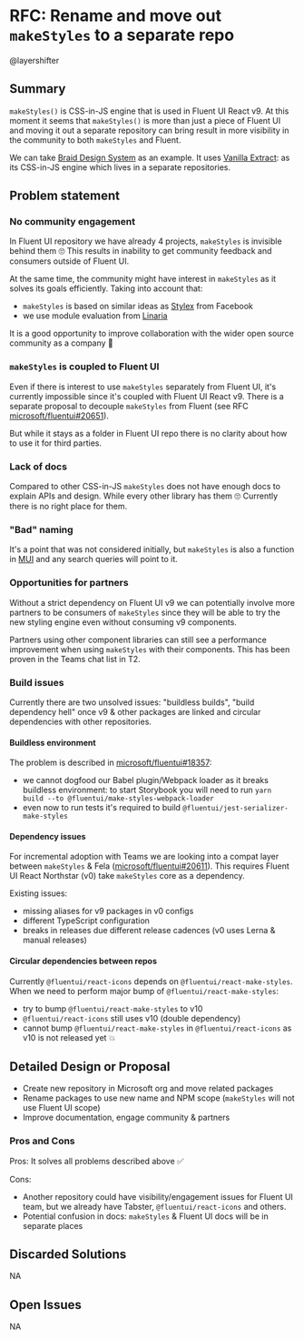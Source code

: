 # RFC: Rename and move out `makeStyles` to a separate repo

@layershifter

## Summary

`makeStyles()` is CSS-in-JS engine that is used in Fluent UI React v9. At this moment it seems that `makeStyles()` is more than just a piece of Fluent UI and moving it out a separate repository can bring result in more visibility in the community to both `makeStyles` and Fluent.

We can take [Braid Design System](https://seek-oss.github.io/braid-design-system/) as an example. It uses [Vanilla Extract](https://github.com/seek-oss/vanilla-extract): as its CSS-in-JS engine which lives in a separate repositories.

## Problem statement

### No community engagement

In Fluent UI repository we have already 4 projects, `makeStyles` is invisible behind them 🙄 This results in inability to get community feedback and consumers outside of Fluent UI.

At the same time, the community might have interest in `makeStyles` as it solves its goals efficiently. Taking into account that:

- `makeStyles` is based on similar ideas as [Stylex](https://www.youtube.com/watch?v=9JZHodNR184&t=229s) from Facebook
- we use module evaluation from [Linaria](https://github.com/callstack/linaria)

It is a good opportunity to improve collaboration with the wider open source community as a company 🚀

### `makeStyles` is coupled to Fluent UI

Even if there is interest to use `makeStyles` separately from Fluent UI, it's currently impossible since it's coupled with Fluent UI React v9. There is a separate proposal to decouple `makeStyles` from Fluent (see RFC [microsoft/fluentui#20651](https://github.com/microsoft/fluentui/pull/20651)).

But while it stays as a folder in Fluent UI repo there is no clarity about how to use it for third parties.

### Lack of docs

Compared to other CSS-in-JS `makeStyles` does not have enough docs to explain APIs and design. While every other library has them 🙄 Currently there is no right place for them.

### "Bad" naming

It's a point that was not considered initially, but `makeStyles` is also a function in [MUI](https://mui.com/styles/basics/) and any search queries will point to it.

### Opportunities for partners

Without a strict dependency on Fluent UI v9 we can potentially involve more partners to be consumers of `makeStyles` since they will be able to try the new styling engine even without consuming v9 components.

Partners using other component libraries can still see a performance improvement when using `makeStyles` with their components. This has been proven in the Teams chat list in T2.

### Build issues

Currently there are two unsolved issues: "buildless builds", "build dependency hell" once v9 & other packages are linked and circular dependencies with other repositories.

#### Buildless environment

The problem is described in [microsoft/fluentui#18357](https://github.com/microsoft/fluentui/issues/18357):

- we cannot dogfood our Babel plugin/Webpack loader as it breaks buildless environment: to start Storybook you will need to run `yarn build --to @fluentui/make-styles-webpack-loader`
- even now to run tests it's required to build `@fluentui/jest-serializer-make-styles`

#### Dependency issues

For incremental adoption with Teams we are looking into a compat layer between `makeStyles` & Fela ([microsoft/fluentui#20611](https://github.com/microsoft/fluentui/pull/20611)). This requires Fluent UI React Northstar (v0) take `makeStyles` core as a dependency.

Existing issues:

- missing aliases for v9 packages in v0 configs
- different TypeScript configuration
- breaks in releases due different release cadences (v0 uses Lerna & manual releases)

#### Circular dependencies between repos

Currently `@fluentui/react-icons` depends on `@fluentui/react-make-styles`. When we need to perform major bump of `@fluentui/react-make-styles`:

- try to bump `@fluentui/react-make-styles` to v10
- `@fluentui/react-icons` still uses v10 (double dependency)
- cannot bump `@fluentui/react-make-styles` in `@fluentui/react-icons` as v10 is not released yet 💥

## Detailed Design or Proposal

- Create new repository in Microsoft org and move related packages
- Rename packages to use new name and NPM scope (`makeStyles` will not use Fluent UI scope)
- Improve documentation, engage community & partners

### Pros and Cons

Pros: It solves all problems described above ✅

Cons:

- Another repository could have visibility/engagement issues for Fluent UI team, but we already have Tabster, `@fluentui/react-icons` and others.
- Potential confusion in docs: `makeStyles` & Fluent UI docs will be in separate places

## Discarded Solutions

NA

## Open Issues

NA

